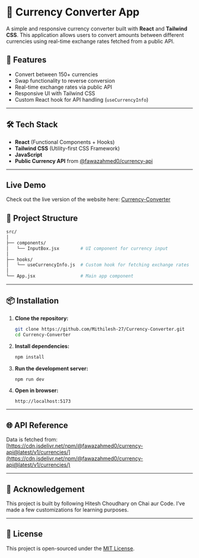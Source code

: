 # 💱 Currency Converter App

A simple and responsive currency converter built with **React** and **Tailwind CSS**. This application allows users to convert amounts between different currencies using real-time exchange rates fetched from a public API.

## 🚀 Features

- Convert between 150+ currencies
- Swap functionality to reverse conversion
- Real-time exchange rates via public API
- Responsive UI with Tailwind CSS
- Custom React hook for API handling (`useCurrencyInfo`)

---

## 🛠️ Tech Stack

- **React** (Functional Components + Hooks)
- **Tailwind CSS** (Utility-first CSS Framework)
- **JavaScript**
- **Public Currency API** from [@fawazahmed0/currency-api](https://github.com/fawazahmed0/currency-api)

---

## Live Demo

Check out the live version of the website here: [Currency-Converter](https://currency-converter-jet-xi-60.vercel.app/)

## 📂 Project Structure

```bash
src/
│
├── components/
│   └── InputBox.jsx        # UI component for currency input
│
├── hooks/
│   └── useCurrencyInfo.js  # Custom hook for fetching exchange rates
│
└── App.jsx                 # Main app component
````

---

## 📦 Installation

1. **Clone the repository:**

   ```bash
   git clone https://github.com/Mithilesh-27/Currency-Converter.git
   cd Currency-Converter
   ```

2. **Install dependencies:**

   ```bash
   npm install
   ```

3. **Run the development server:**

   ```bash
   npm run dev
   ```

4. **Open in browser:**

   ```
   http://localhost:5173
   ```

---

## 🌐 API Reference

Data is fetched from:
[https://cdn.jsdelivr.net/npm/@fawazahmed0/currency-api@latest/v1/currencies/](https://cdn.jsdelivr.net/npm/@fawazahmed0/currency-api@latest/v1/currencies/)

---

## 🙏 Acknowledgement

This project is built by following Hitesh Choudhary on Chai aur Code. I’ve made a few customizations for learning purposes.

---

## 📄 License

This project is open-sourced under the [MIT License](LICENSE).

